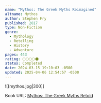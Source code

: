 ```yaml
---
name: "Mythos: The Greek Myths Reimagined"
altname: Mythos
author: Stephen Fry
published: 2017
type: Non-Fiction
genre:
  - Mythology
  - Retelling
  - History
  - Adventure
pages: 443
rating: 🌕🌕🌕🌕🌑
status: Completed
date: 2024-03-15 19:10:03 -0500
updated: 2025-04-06 12:54:57 -0500
---
```


![[mythos.jpg|300]]

Book URL: [Mythos: The Greek Myths Retold](https://www.goodreads.com/book/show/35074096-mythos?ref=nav_sb_ss_1_6)
